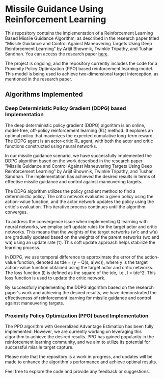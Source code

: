 # Missile Guidance Using Reinforcement Learning

This repository contains the implementation of a Reinforcement Learning Based Missile Guidance Algorithm, as described in the research paper titled "Missile Guidance and Control Against Maneuvering Targets Using Deep Reinforcement Learning" by Arijit Bhowmik, Twinkle Tripathy, and Tushar Sandhan. You can access the research paper [here](https://acrobat.adobe.com/link/review?uri=urn:aaid:scds:US:81dc3665-0d7b-31be-a30b-fc05cf4c6ee0).

The project is ongoing, and the repository currently includes the code for a Proximity Policy Optimization (PPO) based reinforcement learning model. This model is being used to achieve two-dimensional target interception, as mentioned in the research paper.

## Algorithms Implemented

### Deep Deterministic Policy Gradient (DDPG) based Implementation

The deep deterministic policy gradient (DDPG) algorithm is an online, model-free, off-policy reinforcement learning (RL) method. It explores an optimal policy that maximizes the expected cumulative long-term reward. The DDPG agent is an actor-critic RL agent, with both the actor and critic functions constructed using neural networks.

In our missile guidance scenario, we have successfully implemented the DDPG algorithm based on the work described in the research paper "Missile Guidance and Control Against Maneuvering Targets Using Deep Reinforcement Learning" by Arijit Bhowmik, Twinkle Tripathy, and Tushar Sandhan. The implementation has achieved the desired results in terms of effective missile guidance and control against maneuvering targets.

The DDPG algorithm utilizes the policy gradient method to find a deterministic policy. The critic network evaluates a given policy using the action-value function, and the actor network updates the policy using the critic's evaluation. This iterative process continues until the algorithm converges.

To address the convergence issue when implementing Q learning with neural networks, we employ soft update rules for the target actor and critic networks. This means that the weights of the target networks (w′c and w′a) are gradually updated based on the weights of the parent networks (wc and wa) using an update rate (τ). This soft update approach helps stabilize the learning process.

In DDPG, we use temporal difference to approximate the error of the action-value function, denoted as tde = (y − Q(s, a|wc)), where y is the target action-value function obtained using the target actor and critic networks. The loss function (l) is defined as the square of the tde, i.e., l = tde^2. This loss function is used to update the critic network.

By successfully implementing the DDPG algorithm based on the research paper's work and achieving the desired results, we have demonstrated the effectiveness of reinforcement learning for missile guidance and control against maneuvering targets.



### Proximity Policy Optimization (PPO) based Implementation
The PPO algorithm with Generalized Advantage Estimation has been fully implemented. However, we are currently working on leveraging this algorithm to achieve the desired results. PPO has gained popularity in the reinforcement learning community, and we aim to utilize its potential for successful missile target capture.

Please note that the repository is a work in progress, and updates will be made to enhance the algorithm's performance and achieve optimal results.

Feel free to explore the code and provide any feedback or suggestions.

